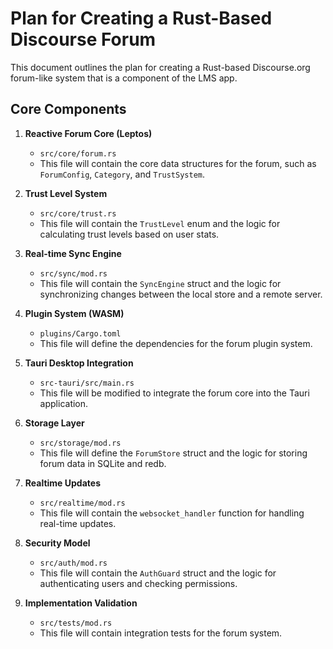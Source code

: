 # Plan for Creating a Rust-Based Discourse Forum

This document outlines the plan for creating a Rust-based Discourse.org forum-like system that is a component of the LMS app.

## Core Components

1.  **Reactive Forum Core (Leptos)**

    *   `src/core/forum.rs`
    *   This file will contain the core data structures for the forum, such as `ForumConfig`, `Category`, and `TrustSystem`.

2.  **Trust Level System**

    *   `src/core/trust.rs`
    *   This file will contain the `TrustLevel` enum and the logic for calculating trust levels based on user stats.

3.  **Real-time Sync Engine**

    *   `src/sync/mod.rs`
    *   This file will contain the `SyncEngine` struct and the logic for synchronizing changes between the local store and a remote server.

4.  **Plugin System (WASM)**

    *   `plugins/Cargo.toml`
    *   This file will define the dependencies for the forum plugin system.

5.  **Tauri Desktop Integration**

    *   `src-tauri/src/main.rs`
    *   This file will be modified to integrate the forum core into the Tauri application.

6.  **Storage Layer**

    *   `src/storage/mod.rs`
    *   This file will define the `ForumStore` struct and the logic for storing forum data in SQLite and redb.

7.  **Realtime Updates**

    *   `src/realtime/mod.rs`
    *   This file will contain the `websocket_handler` function for handling real-time updates.

8.  **Security Model**

    *   `src/auth/mod.rs`
    *   This file will contain the `AuthGuard` struct and the logic for authenticating users and checking permissions.

9.  **Implementation Validation**

    *   `src/tests/mod.rs`
    *   This file will contain integration tests for the forum system.
